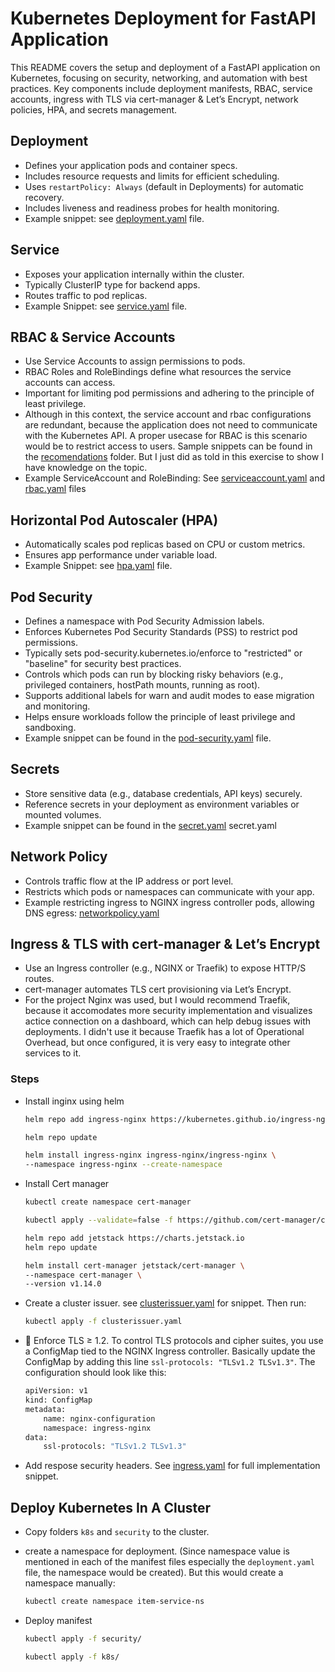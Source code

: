 # Kubernetes Deployment for FastAPI Application

This README covers the setup and deployment of a FastAPI application on Kubernetes, focusing on security, networking, and automation with best practices. Key components include deployment manifests, RBAC, service accounts, ingress with TLS via cert-manager & Let’s Encrypt, network policies, HPA, and secrets management.

## Deployment

- Defines your application pods and container specs.
- Includes resource requests and limits for efficient scheduling.
- Uses `restartPolicy: Always` (default in Deployments) for automatic recovery.
- Includes liveness and readiness probes for health monitoring.
- Example snippet: see [deployment.yaml](./deployment.yaml) file.

## Service

- Exposes your application internally within the cluster.
- Typically ClusterIP type for backend apps.
- Routes traffic to pod replicas.
- Example Snippet: see [service.yaml](./service.yaml) file.

## RBAC & Service Accounts

- Use Service Accounts to assign permissions to pods.
- RBAC Roles and RoleBindings define what resources the service accounts can access.
- Important for limiting pod permissions and adhering to the principle of least privilege.
- Although in this context, the service account and rbac configurations are redundant, because the application does not need to communicate with the Kubernetes API. A proper usecase for RBAC is this scenario would be to restrict access to users. Sample snippets can be found in the [recomendations](../recomendations/) folder. But I just did as told in this exercise to show I have knowledge on the topic.
- Example ServiceAccount and RoleBinding: See [serviceaccount.yaml](./serviceaccount.yaml) and [rbac.yaml](../security/rbac.yaml) files

## Horizontal Pod Autoscaler (HPA)

- Automatically scales pod replicas based on CPU or custom metrics.
- Ensures app performance under variable load.
- Example Snippet: see [hpa.yaml](./hpa.yaml) file.

## Pod Security

- Defines a namespace with Pod Security Admission labels.
- Enforces Kubernetes Pod Security Standards (PSS) to restrict pod permissions.
- Typically sets pod-security.kubernetes.io/enforce to "restricted" or "baseline" for security best practices.
- Controls which pods can run by blocking risky behaviors (e.g., privileged containers, hostPath mounts, running as root).
- Supports additional labels for warn and audit modes to ease migration and monitoring.
- Helps ensure workloads follow the principle of least privilege and sandboxing.
- Example snippet can be found in the [pod-security.yaml](../security/pod-security.yaml) file.

## Secrets

- Store sensitive data (e.g., database credentials, API keys) securely.
- Reference secrets in your deployment as environment variables or mounted volumes.
- Example snippet can be found in the [secret.yaml](./secret.yaml) secret.yaml

## Network Policy

- Controls traffic flow at the IP address or port level.
- Restricts which pods or namespaces can communicate with your app.
- Example restricting ingress to NGINX ingress controller pods, allowing DNS egress: [networkpolicy.yaml](./networkpolicy.yaml)

## Ingress & TLS with cert-manager & Let’s Encrypt

- Use an Ingress controller (e.g., NGINX or Traefik) to expose HTTP/S routes.
- cert-manager automates TLS cert provisioning via Let’s Encrypt.
- For the project Nginx was used, but I would recommend Traefik, because it accomodates more security implementation and visualizes actice connection on a dashboard, which can help debug issues with deployments. I didn't use it because Traefik has a lot of Operational Overhead, but once configured, it is very easy to integrate other services to it.

### Steps

- Install inginx using helm

    ```bash
    helm repo add ingress-nginx https://kubernetes.github.io/ingress-nginx

    helm repo update

    helm install ingress-nginx ingress-nginx/ingress-nginx \
    --namespace ingress-nginx --create-namespace
    ```

- Install Cert manager

    ```bash
    kubectl create namespace cert-manager

    kubectl apply --validate=false -f https://github.com/cert-manager/cert-manager/releases/latest/download/cert-manager.crds.yaml

    helm repo add jetstack https://charts.jetstack.io
    helm repo update

    helm install cert-manager jetstack/cert-manager \
    --namespace cert-manager \
    --version v1.14.0
    ```

- Create a cluster issuer. see [clusterissuer.yaml](../recomendations/clusterissuer.yaml) for snippet. Then run:

    ```bash
    kubectl apply -f clusterissuer.yaml
    ```

- 🔐 Enforce TLS ≥ 1.2. To control TLS protocols and cipher suites, you use a ConfigMap tied to the NGINX Ingress controller. Basically update the ConfigMap by adding this line `ssl-protocols: "TLSv1.2 TLSv1.3"`. The configuration should look like this:

    ```bash
    apiVersion: v1
    kind: ConfigMap
    metadata:
        name: nginx-configuration
        namespace: ingress-nginx
    data:
        ssl-protocols: "TLSv1.2 TLSv1.3"
    ```

- Add respose security headers. See [ingress.yaml](./ingress.yaml) for full implementation snippet.

## Deploy Kubernetes In A Cluster

- Copy folders `k8s` and `security` to the cluster.
- create a namespace for deployment. (Since namespace value is mentioned in each of the manifest files especially the `deployment.yaml` file, the namespace would be created). But this would create a namespace manually:

    ```bash
    kubectl create namespace item-service-ns
    ```

- Deploy manifest

    ```bash
    kubectl apply -f security/

    kubectl apply -f k8s/
    ```
